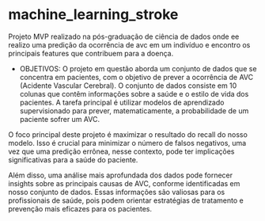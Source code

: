 # machine_learning_stroke
Projeto MVP realizado na pós-graduação de ciência de dados onde ee realizo uma predição da ocorrência de avc em um indivíduo e encontro os principais features que contribuem para a doença.

- OBJETIVOS:
  O projeto em questão aborda um conjunto de dados que se concentra em pacientes, com o objetivo de prever a ocorrência de AVC (Acidente Vascular Cerebral). O conjunto de dados consiste em 10 colunas que contêm informações sobre a saúde e o estilo de vida dos pacientes. A tarefa principal é utilizar modelos de aprendizado supervisionado para prever, matematicamente, a probabilidade de um paciente sofrer um AVC.

O foco principal deste projeto é maximizar o resultado do recall do nosso modelo. Isso é crucial para minimizar o número de falsos negativos, uma vez que uma predição errônea, nesse contexto, pode ter implicações significativas para a saúde do paciente.

Além disso, uma análise mais aprofundada dos dados pode fornecer insights sobre as principais causas de AVC, conforme identificadas em nosso conjunto de dados. Essas informações são valiosas para os profissionais de saúde, pois podem orientar estratégias de tratamento e prevenção mais eficazes para os pacientes.

